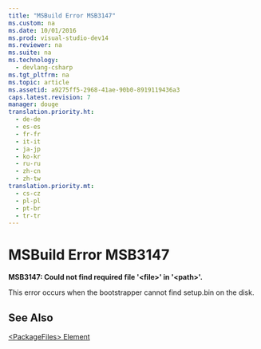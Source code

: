 ```yaml
---
title: "MSBuild Error MSB3147"
ms.custom: na
ms.date: 10/01/2016
ms.prod: visual-studio-dev14
ms.reviewer: na
ms.suite: na
ms.technology: 
  - devlang-csharp
ms.tgt_pltfrm: na
ms.topic: article
ms.assetid: a9275ff5-2968-41ae-90b0-8919119436a3
caps.latest.revision: 7
manager: douge
translation.priority.ht: 
  - de-de
  - es-es
  - fr-fr
  - it-it
  - ja-jp
  - ko-kr
  - ru-ru
  - zh-cn
  - zh-tw
translation.priority.mt: 
  - cs-cz
  - pl-pl
  - pt-br
  - tr-tr
---
```

# MSBuild Error MSB3147
**MSB3147: Could not find required file '<file\>' in '<path\>'.**  
  
 This error occurs when the bootstrapper cannot find setup.bin on the disk.  
  
## See Also  
 [<PackageFiles\> Element](../VS_IDE/-PackageFiles--Element--Bootstrapper-.md)